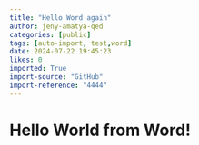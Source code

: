 ```yaml
---
title: "Hello Word again"
author: jeny-amatya-qed
categories: [public]
tags: [auto-import, test,word]
date: 2024-07-22 19:45:23
likes: 0
imported: True 
import-source: "GitHub"
import-reference: "4444"
---
```


# Hello World from Word!